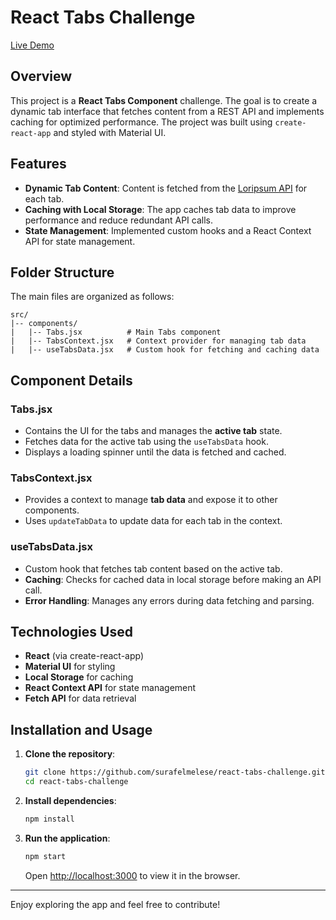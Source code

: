 
# React Tabs Challenge

[Live Demo](https://react-tabs-challenge-eta.vercel.app/)

## Overview
This project is a **React Tabs Component** challenge. The goal is to create a dynamic tab interface that fetches content from a REST API and implements caching for optimized performance. The project was built using `create-react-app` and styled with Material UI.

## Features
- **Dynamic Tab Content**: Content is fetched from the [Loripsum API](https://loripsum.net/) for each tab.
- **Caching with Local Storage**: The app caches tab data to improve performance and reduce redundant API calls.
- **State Management**: Implemented custom hooks and a React Context API for state management.

## Folder Structure
The main files are organized as follows:

```
src/
|-- components/
|   |-- Tabs.jsx          # Main Tabs component
|   |-- TabsContext.jsx   # Context provider for managing tab data
|   |-- useTabsData.jsx   # Custom hook for fetching and caching data
```

## Component Details

### Tabs.jsx
- Contains the UI for the tabs and manages the **active tab** state.
- Fetches data for the active tab using the `useTabsData` hook.
- Displays a loading spinner until the data is fetched and cached.

### TabsContext.jsx
- Provides a context to manage **tab data** and expose it to other components.
- Uses `updateTabData` to update data for each tab in the context.

### useTabsData.jsx
- Custom hook that fetches tab content based on the active tab.
- **Caching**: Checks for cached data in local storage before making an API call.
- **Error Handling**: Manages any errors during data fetching and parsing.

## Technologies Used
- **React** (via create-react-app)
- **Material UI** for styling
- **Local Storage** for caching
- **React Context API** for state management
- **Fetch API** for data retrieval

## Installation and Usage

1. **Clone the repository**:
   ```bash
   git clone https://github.com/surafelmelese/react-tabs-challenge.git
   cd react-tabs-challenge
   ```

2. **Install dependencies**:
   ```bash
   npm install
   ```

3. **Run the application**:
   ```bash
   npm start
   ```
   Open [http://localhost:3000](http://localhost:3000) to view it in the browser.

---

Enjoy exploring the app and feel free to contribute!
